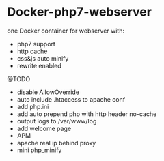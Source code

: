 # Docker-php7-webserver
one Docker container for webserver with:
* php7 support
* http cache
* css&js auto minify
* rewrite enabled
 

@TODO
* disable AllowOverride
* auto include .htaccess to apache conf
* add php.ini
* add auto prepend php with http header no-cache
* output logs to /var/www/log
* add welcome page
* APM
* apache real ip behind proxy
* mini php_minify
